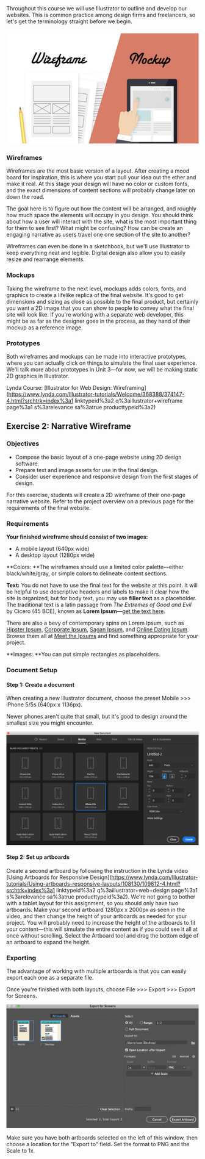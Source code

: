 ## 

Throughout this course we will use Illustrator to outline and develop our websites. This is common practice among design firms and freelancers, so let's get the terminology straight before we begin.

### ![](/assets/lesson-3/wireframe-mockup.png)

### Wireframes

Wireframes are the most basic version of a layout. After creating a mood board for inspiration, this is where you start pull your idea out the ether and make it real. At this stage your design will have no color or custom fonts, and the exact dimensions of content sections will probably change later on down the road.

The goal here is to figure out how the content will be arranged, and roughly how much space the elements will occupy in you design. You should think about how a user will interact with the site, what is the most important thing for them to see first? What might be confusing? How can be create an engaging narrative as users travel one one section of the site to another?

Wireframes can even be done in a sketchbook, but we'll use Illustrator to keep everything neat and legible. Digital design also allow you to easily resize and rearrange elements.

### Mockups

Taking the wireframe to the next level, mockups adds colors, fonts, and graphics to create a lifelike replica of the final website. It's good to get dimensions and sizing as close as possible to the final product, but certainly you want a 2D image that you can show to people to convey what the final site will look like. If you're working with a separate web developer, this might be as far as the designer goes in the process, as they hand of their mockup as a reference image.

### Prototypes

Both wireframes and mockups can be made into interactive prototypes, where you can actually click on things to simulate the final user experience. We'll talk more about prototypes in Unit 3—for now, we will be making static 2D graphics in Illustrator.

Lynda Course: [Illustrator for Web Design: Wireframing](https://www.lynda.com/Illustrator-tutorials/Welcome/368388/374147-4.html?srchtrk=index%3a1
linktypeid%3a2
q%3aillustrator+wireframe
page%3a1
s%3arelevance
sa%3atrue
producttypeid%3a2)

## Exercise 2: Narrative Wireframe

### Objectives

* Compose the basic layout of a one-page website using 2D design software.
* Prepare text and image assets for use in the final design.
* Consider user experience and responsive design from the first stages of design.

For this exercise, students will create a 2D wireframe of their one-page narrative website. Refer to the project overview on a previous page for the requirements of the final website.

### Requirements

**Your finished wireframe should consist of two images:**

* A mobile layout \(640px wide\)
* A desktop layout \(1280px wide\)

**Colors: **The wireframes should use a limited color palette—either black/white/gray, or simple colors to delineate content sections.

**Text:** You do not have to use the final text for the website at this point. It will be helpful to use descriptive headers and labels to make it clear how the site is organized, but for body text, you may use **filler text** as a placeholder. The traditional text is a latin passage from _The Extremes of Good and Evil_ by Cicero \(45 BCE\), known as **Lorem Ipsum**—[get the text here](http://www.lipsum.com/).

There are also a bevy of contemporary spins on Lorem Ipsum, such as [Hipster Ipsum,](https://hipsum.co/?paras=4&type=hipster-centric) [Corporate Ipsum](http://www.cipsum.com/), [Sagan Ipsum](http://saganipsum.com/), and [Online Dating Ipsum](http://laurenhallden.com/datingipsum/). Browse them all at [Meet the Ipsums](http://meettheipsums.com/) and find something appropriate for your project.

**Images: **You can put simple rectangles as placeholders.

### Document Setup

#### **Step 1: Create a document**

When creating a new Illustrator document, choose the preset Mobile &gt;&gt;&gt; iPhone 5/5s \(640px x 1136px\).

Newer phones aren't quite that small, but it's good to design around the smallest size you might encounter.

![](/assets/ai-preset.png)

#### Step 2: Set up artboards

Create a second artboard by following the instruction in the Lynda video [Using Artboards for Responsive Design](https://www.lynda.com/Illustrator-tutorials/Using-artboards-responsive-layouts/108130/109812-4.html?srchtrk=index%3a1
linktypeid%3a2
q%3aillustrator+web+design
page%3a1
s%3arelevance
sa%3atrue
producttypeid%3a2). We're not going to bother with a tablet layout for this assignment, so you should only have two artboards. Make your second artboard 1280px x 2000px as seen in the video, and then change the height of your artboards as needed for your project. You will probably need to increase the height of the artboards to fit your content—this will simulate the entire content as if you could see it all at once without scrolling. Select the Artboard tool and drag the bottom edge of an artboard to expand the height.

### Exporting

The advantage of working with multiple artboards is that you can easily export each one as a separate file. 

Once you're finished with both layouts, choose File &gt;&gt;&gt; Export &gt;&gt;&gt; Export for Screens.

![](/assets/lesson-3/illustrator-export.png)

Make sure you have both artboards selected on the left of this window, then choose a location for the "Export to" field. Set the format to PNG and the Scale to 1x.

